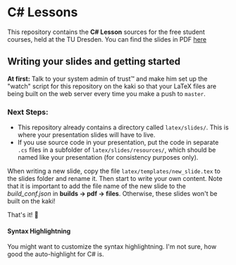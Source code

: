 # C# Lessons

This repository contains the __C# Lesson__ sources for the free student courses, held at the TU Dresden. You can find the slides in PDF [here](https://fsr.github.io/csharp-lessons/materials.html "C# Lessons")

<!-- Exercises to go along with the courses can be found [on GitHub pages](http://fsr.github.io/csharp-lessons/) or on the `gh-pages` branch of this repository as Markdown sources. -->


## Writing your slides and getting started

**At first:** Talk to your system admin of trust™ and make him set up the "watch" script for this repository on the kaki so that your LaTeX files are being built on the web server every time you make a push to `master`.

### Next Steps:
- This repository already contains a directory called `latex/slides/`. This is where your presentation slides will have to live.
- If you use source code in your presentation, put the code in separate `.cs` files in a subfolder of `latex/slides/resources/`, which should be named like your presentation (for consistency purposes only).

When writing a new slide, copy the file `latex/templates/new_slide.tex` to the slides folder and rename it. Then start to write your own content. Note that it is important to add the file name of the new slide to the *build_conf.json* in **builds -> pdf -> files**. Otherwise, these slides won't be built on the kaki!

That's it! :tada:


#### Syntax Highlightning
You might want to customize the syntax highlightning. I'm not sure, how good the auto-highlight for C# is.
